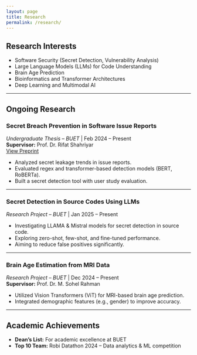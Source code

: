 ```yaml
---
layout: page
title: Research
permalink: /research/
---
```


## Research Interests

- Software Security (Secret Detection, Vulnerability Analysis)  
- Large Language Models (LLMs) for Code Understanding  
- Brain Age Prediction  
- Bioinformatics and Transformer Architectures  
- Deep Learning and Multimodal AI

---

## Ongoing Research

### Secret Breach Prevention in Software Issue Reports  
*Undergraduate Thesis – BUET* | Feb 2024 – Present  
**Supervisor:** Prof. Dr. Rifat Shahriyar  
[View Preprint](https://arxiv.org/abs/2410.23657)  
- Analyzed secret leakage trends in issue reports.  
- Evaluated regex and transformer-based detection models (BERT, RoBERTa).  
- Built a secret detection tool with user study evaluation.

---

### Secret Detection in Source Codes Using LLMs  
*Research Project – BUET* | Jan 2025 – Present  
- Investigating LLAMA & Mistral models for secret detection in source code.  
- Exploring zero-shot, few-shot, and fine-tuned performance.  
- Aiming to reduce false positives significantly.

---

### Brain Age Estimation from MRI Data  
*Research Project – BUET* | Dec 2024 – Present  
**Supervisor:** Prof. Dr. M. Sohel Rahman  
- Utilized Vision Transformers (ViT) for MRI-based brain age prediction.  
- Integrated demographic features (e.g., gender) to improve accuracy.

---

## Academic Achievements

- **Dean’s List:** For academic excellence at BUET  
- **Top 10 Team:** Robi Datathon 2024 – Data analytics & ML competition  
